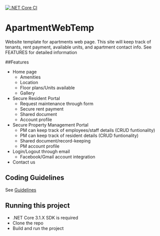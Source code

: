 [![.NET Core CI](https://github.com/Sa-wol/ApartmentWebTemp/actions/workflows/dotnetcore.yml/badge.svg)](https://github.com/Sa-wol/ApartmentWebTemp/actions/workflows/dotnetcore.yml)

# ApartmentWebTemp

Website template for apartments web page. 
This site will keep track of tenants, rent payment, available units, and apartment contact info.
See FEATURES for detailed information

##Features
- Home page
	- Amenities
	- Location
	- Floor plans/Units available
	- Gallery
- Secure Resident Portal
	- Request maintenance through form
	- Secure rent payment
	- Shared document
	- Account profile
- Secure Property Management Portal
	- PM can keep track of employees/staff details (CRUD funtionality)
	- PM can keep track of resident details (CRUD funtionality)
	- Shared document/record-keeping
	- PM account profile
- Login/Logout through email
	- Facebook/Gmail account integration
- Contact us

## Coding Guidelines
See [Guidelines](CodeGuidelines.md)

## Running this project
- .NET Core 3.1.X SDK is required
- Clone the repo
- Build and run the project
